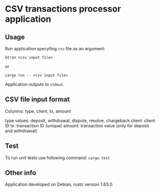 # CSV transactions processor application

## Usage

Run application specyfing `csv` file as an argument:
```
btran <csv input file>
```
or
```
cargo run -- <csv input file>
```

Application outputs to `stdout`.

## CSV file input format

Columns: type, client, tx, amount

type values: deposit, withdrawal, dispute, resolve, chargeback
client: client ID
tx: transaction ID (unique)
amount: transaction value (only for deposit and withdrawal)

## Test

To run unit tests use following command: `cargo test`

## Other info

Application developed on Debian, rustc version 1.63.0.
